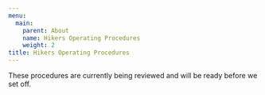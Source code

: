 ```yaml
---
menu:
  main:
    parent: About
    name: Hikers Operating Procedures
    weight: 2
title: Hikers Operating Procedures
---
```


These procedures are currently being reviewed and will be ready before we set off.